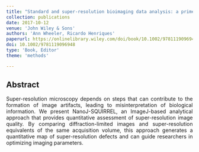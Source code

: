 ```yaml
---
title: "Standard and super-resolution bioimaging data analysis: a primer"
collection: publications
date: 2017-10-12
venue: 'John Wiley & Sons'
authors: 'Ann Wheeler, Ricardo Henriques'
paperurl: https://onlinelibrary.wiley.com/doi/book/10.1002/9781119096948
doi: 10.1002/9781119096948
type: 'Book, Editor'
theme: 'methods'

---
```


<h2> Abstract </h2>
<p align= "justify">
Super-resolution microscopy depends on steps that can contribute to the formation of image artifacts, leading to misinterpretation of biological information. We present NanoJ-SQUIRREL, an ImageJ-based analytical approach that provides quantitative assessment of super-resolution image quality. By comparing diffraction-limited images and super-resolution equivalents of the same acquisition volume, this approach generates a quantitative map of super-resolution defects and can guide researchers in optimizing imaging parameters.
